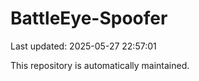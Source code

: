 # BattleEye-Spoofer

Last updated: 2025-05-27 22:57:01

This repository is automatically maintained.
